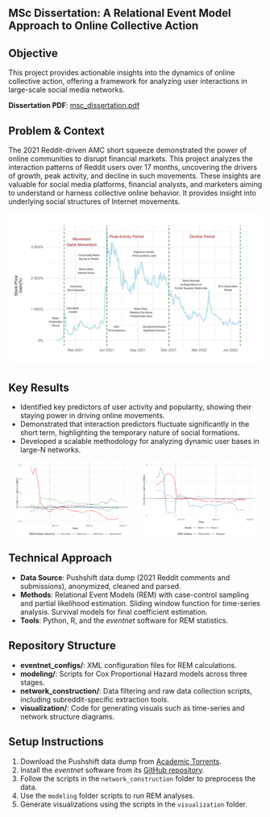 ## MSc Dissertation: A Relational Event Model Approach to Online Collective Action

## Objective
This project provides actionable insights into the dynamics of online collective action, offering a framework for analyzing user interactions in large-scale social media networks. 

**Dissertation PDF**: [msc_dissertation.pdf](msc_dissertation.pdf)

## Problem & Context
The 2021 Reddit-driven AMC short squeeze demonstrated the power of online communities to disrupt financial markets. This project analyzes the interaction patterns of Reddit users over 17 months, uncovering the drivers of growth, peak activity, and decline in such movements. These insights are valuable for social media platforms, financial analysts, and marketers aiming to understand or harness collective online behavior. It provides insight into underlying social structures of Internet movements. 

![alt text](AMC_timeline_annotated.png)

## Key Results
- Identified key predictors of user activity and popularity, showing their staying power in driving online movements.
- Demonstrated that interaction predictors fluctuate significantly in the short term, highlighting the temporary nature of social formations.
- Developed a scalable methodology for analyzing dynamic user bases in large-N networks.

<div style="display: flex; justify-content: space-around;">
  <img src="clustering_over_time.png" alt="Clustering Over Time" style="width: 45%;">
  <img src="repetition_reciprocation_over_time.png" alt="Repetition and Reciprocation Over Time" style="width: 45%;">
</div>

## Technical Approach
- **Data Source**: Pushshift data dump (2021 Reddit comments and submissions), anonymized, cleaned and parsed.
- **Methods**: Relational Event Models (REM) with case-control sampling and partial likelihood estimation. Sliding window function for time-series analysis. Survival models for final coefficient estimation. 
- **Tools**: Python, R, and the _eventnet_ software for REM statistics.

## Repository Structure
- **eventnet_configs/**: XML configuration files for REM calculations.
- **modeling/**: Scripts for Cox Proportional Hazard models across three stages.
- **network_construction/**: Data filtering and raw data collection scripts, including subreddit-specific extraction tools.
- **visualization/**: Code for generating visuals such as time-series and network structure diagrams.

## Setup Instructions
1. Download the Pushshift data dump from [Academic Torrents](https://academictorrents.com/details/9c263fc85366c1ef8f5bb9da0203f4c8c8db75f4).
2. Install the _eventnet_ software from its [GitHub repository](https://github.com/juergenlerner/eventnet).
3. Follow the scripts in the `network_construction` folder to preprocess the data.
4. Use the `modeling` folder scripts to run REM analyses.
5. Generate visualizations using the scripts in the `visualization` folder.


